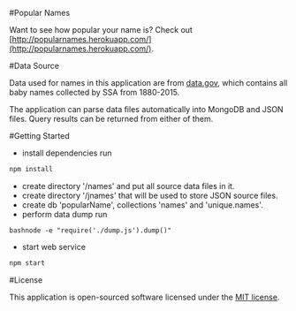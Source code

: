 #Popular Names

Want to see how popular your name is? Check out [http://popularnames.herokuapp.com/](http://popularnames.herokuapp.com/).

#Data Source

Data used for names in this application are from [data.gov](https://www.data.gov/), which contains all baby names collected by SSA from 1880-2015.

The application can parse data files automatically into MongoDB and JSON files. Query results can be returned from either of them.

#Getting Started

- install dependencies run
```bash
npm install
```
- create directory '/names' and put all source data files in it.
- create directory '/jnames' that will be used to store JSON source files.
- create db 'popularName', collections 'names' and 'unique.names'.
- perform data dump run 
```
bashnode -e "require('./dump.js').dump()"
```
- start web service 
```bash
npm start
```


#License

This application is open-sourced software licensed under the [MIT license](http://opensource.org/licenses/MIT).